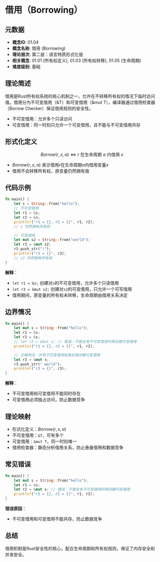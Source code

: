 # 借用（Borrowing）

## 元数据

- **概念ID**: 01.04
- **概念名称**: 借用 (Borrowing)
- **理论层次**: 第二层：语言特质形式化层
- **相关概念**: 01.01 (所有权定义), 01.03 (所有权转移), 01.05 (生命周期)
- **难度级别**: 基础

## 理论简述

借用是Rust所有权系统的核心机制之一，允许在不转移所有权的情况下临时访问值。借用分为不可变借用（&T）和可变借用（&mut T），编译器通过借用检查器（Borrow Checker）保证借用规则的安全性。

- 不可变借用：允许多个只读访问
- 可变借用：同一时刻只允许一个可变借用，且不能与不可变借用共存

## 形式化定义

```math
Borrow(r, x, \alpha) \iff r \text{ 在生命周期 } \alpha \text{ 内借用 } x
```

- $Borrow(r, x, \alpha)$ 表示借用$r$在生命周期$\alpha$内借用变量$x$
- 借用不会转移所有权，原变量仍然拥有值

## 代码示例

```rust
fn main() {
    let s = String::from("hello");
    // 不可变借用
    let r1 = &s;
    let r2 = &s;
    println!("r1 = {}, r2 = {}", r1, r2);
    // s 仍然拥有所有权

    // 可变借用
    let mut s2 = String::from("world");
    let r3 = &mut s2;
    r3.push_str("!");
    println!("r3 = {}", r3);
    // s2 仍然拥有所有权
}
```

**解释**：

- `let r1 = &s;` 创建对`s`的不可变借用，允许多个只读借用
- `let r3 = &mut s2;` 创建对`s2`的可变借用，只允许一个可写借用
- 借用期间，原变量的所有权未转移，生命周期由借用关系决定

## 边界情况

```rust
fn main() {
    let mut s = String::from("hello");
    let r1 = &s;
    let r2 = &s;
    // let r3 = &mut s; // 错误：不能在有不可变借用时再创建可变借用
    println!("r1 = {}, r2 = {}", r1, r2);

    // 正确用法：所有不可变借用结束后再创建可变借用
    let r3 = &mut s;
    r3.push_str(" world");
    println!("r3 = {}", r3);
}
```

**解释**：

- 不可变借用和可变借用不能同时存在
- 可变借用必须独占访问，防止数据竞争

## 理论映射

- 形式化定义：$Borrow(r, x, \alpha)$
- 不可变借用：`&T`，可有多个
- 可变借用：`&mut T`，同一时刻唯一
- 借用检查器：静态分析借用关系，防止悬垂借用和数据竞争

## 常见错误

```rust
fn main() {
    let mut s = String::from("hello");
    let r1 = &s;
    let r2 = &mut s; // 错误：不能在有不可变借用时再创建可变借用
    println!("r1 = {}, r2 = {}", r1, r2);
}
```

**错误原因**：

- 不可变借用和可变借用不能共存，防止数据竞争

## 总结

借用机制是Rust安全性的核心，配合生命周期和所有权规则，保证了内存安全和并发安全。
